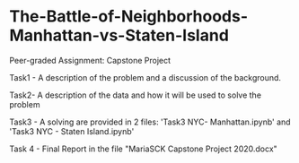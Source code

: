 # The-Battle-of-Neighborhoods-Manhattan-vs-Staten-Island
Peer-graded Assignment: Capstone Project 

Task1 - A description of the problem and a discussion of the background.

Task2- A description of the data and how it will be used to solve the problem

Task3 - A solving are provided in 2 files: 'Task3 NYC- Manhattan.ipynb'  and 'Task3 NYC - Staten Island.ipynb'
  
Task 4 - Final Report in the file "MariaSCK Capstone Project 2020.docx"  

